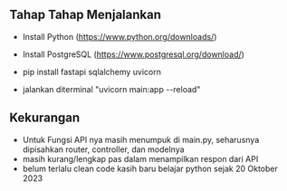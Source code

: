 ## Tahap Tahap Menjalankan

- Install Python (https://www.python.org/downloads/)

- Install PostgreSQL (https://www.postgresql.org/download/)

- pip install fastapi sqlalchemy uvicorn

- jalankan diterminal "uvicorn main:app --reload"

## Kekurangan

- Untuk Fungsi API nya masih menumpuk di main.py, seharusnya dipisahkan router, controller, dan modelnya
- masih kurang/lengkap pas dalam menampilkan respon dari API
- belum terlalu clean code kasih baru belajar python sejak 20 Oktober 2023
